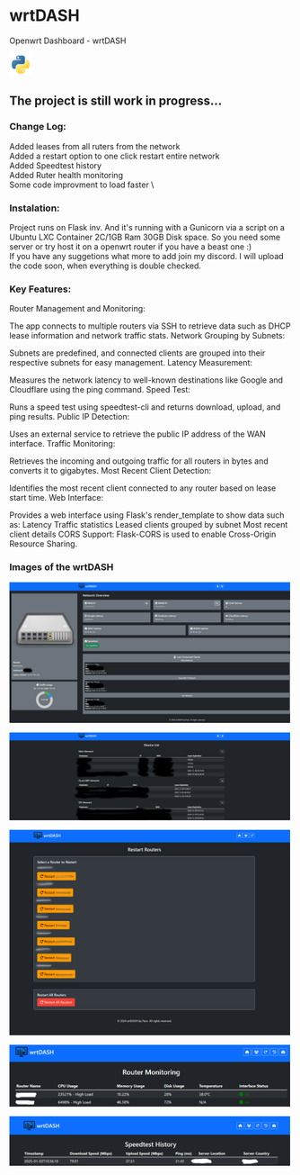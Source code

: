 # wrtDASH
Openwrt Dashboard - wrtDASH
<p align="left"> <a href="https://www.python.org" target="_blank" rel="noreferrer"> <img src="https://raw.githubusercontent.com/devicons/devicon/master/icons/python/python-original.svg" alt="python" width="40" height="40"/> </a> </p>

## The project is still work in progress...

### Change Log:
Added leases from all ruters from the network \
Added a restart option to one click restart entire network \
Added Speedtest history \
Added Ruter health monitoring \
Some code improvment to load faster \

### Instalation:
Project runs on Flask inv. And it's running with a Gunicorn via a script on a Ubuntu LXC Container 2C/1GB Ram 30GB Disk space. So you need some server or try host it on a openwrt router if you have a beast one :) \
If you have any suggetions what more to add join my discord.
I will upload the code soon, when everything is double checked.

### Key Features:
Router Management and Monitoring:

The app connects to multiple routers via SSH to retrieve data such as DHCP lease information and network traffic stats.
Network Grouping by Subnets:

Subnets are predefined, and connected clients are grouped into their respective subnets for easy management.
Latency Measurement:

Measures the network latency to well-known destinations like Google and Cloudflare using the ping command.
Speed Test:

Runs a speed test using speedtest-cli and returns download, upload, and ping results.
Public IP Detection:

Uses an external service to retrieve the public IP address of the WAN interface.
Traffic Monitoring:

Retrieves the incoming and outgoing traffic for all routers in bytes and converts it to gigabytes.
Most Recent Client Detection:

Identifies the most recent client connected to any router based on lease start time.
Web Interface:

Provides a web interface using Flask's render_template to show data such as:
Latency
Traffic statistics
Leased clients grouped by subnet
Most recent client details
CORS Support:
Flask-CORS is used to enable Cross-Origin Resource Sharing.

### Images of the wrtDASH

<img
  src="https://github.com/PacoSLO/wrtDASH/blob/main/dash.png"
  alt="Alt text"
  title="Index Home"
  style="display: inline-block; margin: 0 auto; max-width: 500px">

   <img
  src="https://github.com/PacoSLO/wrtDASH/blob/main/leases.png"
  alt="Alt text"
  title="Index Home"
  style="display: inline-block; margin: 0 auto; max-width: 500px">

   <img
  src="https://github.com/PacoSLO/wrtDASH/blob/main/restart.png"
  alt="Alt text"
  title="Index Home"
  style="display: inline-block; margin: 0 auto; max-width: 500px">

   <img
  src="https://github.com/PacoSLO/wrtDASH/blob/main/rutermonitoring.PNG"
  alt="Alt text"
  title="Index Home"
  style="display: inline-block; margin: 0 auto; max-width: 500px">

   <img
  src="https://github.com/PacoSLO/wrtDASH/blob/main/speedtesthistory.jpg"
  alt="Alt text"
  title="Index Home"
  style="display: inline-block; margin: 0 auto; max-width: 500px">

